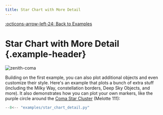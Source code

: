 ```yaml
---
title: Star Chart with More Detail
---
```

[:octicons-arrow-left-24: Back to Examples](/examples)

# Star Chart with More Detail {.example-header}

<!-- <center>_Source code is below image_</center> -->

![zenith-coma](/images/examples/star_chart_detail.png)

Building on the first example, you can also plot additional objects and even customize their style. Here's an example that plots a bunch of extra stuff (including the Milky Way, constellation borders, Deep Sky Objects, and more). It also demonstrates how you can plot your own markers, like the purple circle around the [Coma Star Cluster](https://en.wikipedia.org/wiki/Coma_Star_Cluster) (Melotte 111):

```python
--8<-- "examples/star_chart_detail.py"
```

